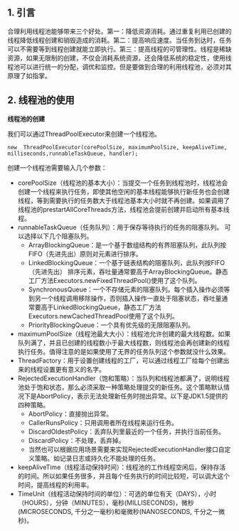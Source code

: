 ## 1. 引言

合理利用线程池能够带来三个好处。第一：降低资源消耗。通过重复利用已创建的线程降低线程创建和销毁造成的消耗。第二：提高响应速度。当任务到达时，任务可以不需要等到线程创建就能立即执行。第三：提高线程的可管理性。线程是稀缺资源，如果无限制的创建，不仅会消耗系统资源，还会降低系统的稳定性，使用线程池可以进行统一的分配，调优和监控。但是要做到合理的利用线程池，必须对其原理了如指掌。

## 2. 线程池的使用

**线程池的创建**

我们可以通过ThreadPoolExecutor来创建一个线程池。

```
new  ThreadPoolExecutor(corePoolSize, maximumPoolSize, keepAliveTime, milliseconds,runnableTaskQueue, handler);
```

创建一个线程池需要输入几个参数：

* corePoolSize（线程池的基本大小）：当提交一个任务到线程池时，线程池会创建一个线程来执行任务，即使其他空闲的基本线程能够执行新任务也会创建线程，等到需要执行的任务数大于线程池基本大小时就不再创建。如果调用了线程池的prestartAllCoreThreads方法，线程池会提前创建并启动所有基本线程。
* runnableTaskQueue（任务队列）：用于保存等待执行的任务的阻塞队列。 可以选择以下几个阻塞队列。
  * ArrayBlockingQueue：是一个基于数组结构的有界阻塞队列，此队列按 FIFO（先进先出）原则对元素进行排序。
  * LinkedBlockingQueue：一个基于链表结构的阻塞队列，此队列按FIFO （先进先出） 排序元素，吞吐量通常要高于ArrayBlockingQueue。静态工厂方法Executors.newFixedThreadPool\(\)使用了这个队列。
  * SynchronousQueue：一个不存储元素的阻塞队列。每个插入操作必须等到另一个线程调用移除操作，否则插入操作一直处于阻塞状态，吞吐量通常要高于LinkedBlockingQueue，静态工厂方法Executors.newCachedThreadPool使用了这个队列。
  * PriorityBlockingQueue：一个具有优先级的无限阻塞队列。
* maximumPoolSize（线程池最大大小）：线程池允许创建的最大线程数。如果队列满了，并且已创建的线程数小于最大线程数，则线程池会再创建新的线程执行任务。值得注意的是如果使用了无界的任务队列这个参数就没什么效果。
* ThreadFactory：用于设置创建线程的工厂，可以通过线程工厂给每个创建出来的线程设置更有意义的名字。
* RejectedExecutionHandler（饱和策略）：当队列和线程池都满了，说明线程池处于饱和状态，那么必须采取一种策略处理提交的新任务。这个策略默认情况下是AbortPolicy，表示无法处理新任务时抛出异常。以下是JDK1.5提供的四种策略。
  * AbortPolicy：直接抛出异常。
  * CallerRunsPolicy：只用调用者所在线程来运行任务。
  * DiscardOldestPolicy：丢弃队列里最近的一个任务，并执行当前任务。
  * DiscardPolicy：不处理，丢弃掉。
  * 当然也可以根据应用场景需要来实现RejectedExecutionHandler接口自定义策略。如记录日志或持久化不能处理的任务。
* keepAliveTime（线程活动保持时间）：线程池的工作线程空闲后，保持存活的时间。所以如果任务很多，并且每个任务执行的时间比较短，可以调大这个时间，提高线程的利用率。
* TimeUnit（线程活动保持时间的单位）：可选的单位有天（DAYS），小时（HOURS），分钟（MINUTES），毫秒\(MILLISECONDS\)，微秒\(MICROSECONDS, 千分之一毫秒\)和毫微秒\(NANOSECONDS, 千分之一微秒\)。




